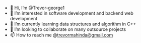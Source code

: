 - 👋 Hi, I’m @Trevor-george1
- 👀 I’m interested in software development and backend web development
- 🌱 I’m currently learning data structures and algorithm in C++
- 💞️ I’m looking to collaborate on many outsource projects
- 📫 How to reach me @trevormahinda@gmail.com

<!---
Trevor-george1/Trevor-george1 is a ✨ special ✨ repository because its `README.md` (this file) appears on your GitHub profile.
You can click the Preview link to take a look at your changes.
--->
